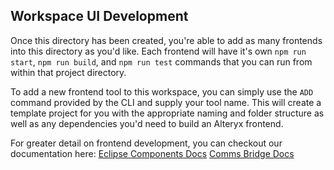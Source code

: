 ## Workspace UI Development

Once this directory has been created, you're able to add as many frontends into this directory as you'd like. Each frontend will have it's own `npm run start`, `npm run build`, and `npm run test` commands that you can run from within that project directory.

To add a new frontend tool to this workspace, you can simply use the `ADD` command provided by the CLI and supply your tool name. This will create a template project for you with the appropriate naming and folder structure as well as any dependencies you'd need to build an Alteryx frontend. 

For greater detail on frontend development, you can checkout our documentation here:
[Eclipse Components Docs](https://alteryx.github.io/ayx-ui-sdk/eclipse-components/index.html)
[Comms Bridge Docs](https://alteryx.github.io/ayx-ui-sdk/comms-bridge/)